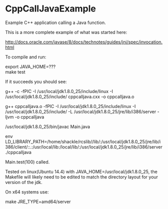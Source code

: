# CppCallJavaExample
Example C++ application calling a Java function.

This is a more complete example of what was started here:

http://docs.oracle.com/javase/8/docs/technotes/guides/jni/spec/invocation.html

To compile and run:  

export JAVA_HOME=???   
make test

If it succeeds you should see:  

g++ -c -fPIC -I /usr/local/jdk1.8.0_25/include/linux -I /usr/local/jdk1.8.0_25/include/ cppcalljava.cxx -o cppcalljava.o  

g++ cppcalljava.o -fPIC -I /usr/local/jdk1.8.0_25/include/linux -I /usr/local/jdk1.8.0_25/include/ -L /usr/local/jdk1.8.0_25/jre/lib/i386/server -ljvm -o cppcalljava  

/usr/local/jdk1.8.0_25/bin/javac Main.java  

env LD_LIBRARY_PATH=/home/shackle/rcslib//lib/:/usr/local/jdk1.8.0_25/jre/lib/i386/client/::.:/usr/local/lib:/local/lib/:/usr/local/jdk1.8.0_25/jre/lib/i386/server ./cppcalljava  

Main.test(100) called.

Tested on linux(Ubuntu 14.4)  with JAVA_HOME=/usr/local/jdk1.8.0_25, the Makefile will likely need to be edited 
to match the directory layout for your version of the jdk. 

On x64 systems use:  

make JRE_TYPE=amd64/server  


